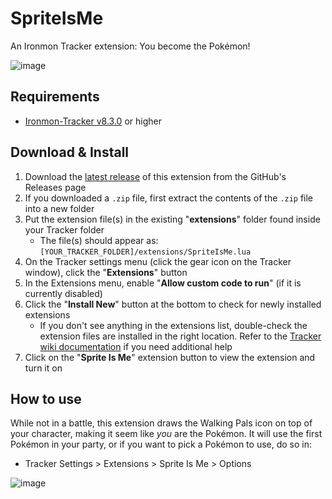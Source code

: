 # SpriteIsMe
An Ironmon Tracker extension: You become the Pokémon!

![image](https://github.com/UTDZac/SpriteIsMe-IronmonExtension/assets/4258818/d1cd6f36-e75a-4423-9232-618c4cd0b672)

## Requirements
- [Ironmon-Tracker v8.3.0](https://github.com/besteon/Ironmon-Tracker) or higher

## Download & Install
1) Download the [latest release](https://github.com/UTDZac/SpriteIsMe-IronmonExtension/releases/latest) of this extension from the GitHub's Releases page
2) If you downloaded a `.zip` file, first extract the contents of the `.zip` file into a new folder
3) Put the extension file(s) in the existing "**extensions**" folder found inside your Tracker folder
   - The file(s) should appear as: `[YOUR_TRACKER_FOLDER]/extensions/SpriteIsMe.lua`
4) On the Tracker settings menu (click the gear icon on the Tracker window), click the "**Extensions**" button
5) In the Extensions menu, enable "**Allow custom code to run**" (if it is currently disabled)
6) Click the "**Install New**" button at the bottom to check for newly installed extensions
   - If you don't see anything in the extensions list, double-check the extension files are installed in the right location. Refer to the [Tracker wiki documentation](https://github.com/besteon/Ironmon-Tracker/wiki/Tracker-Add-ons#install-and-setup-1) if you need additional help
7) Click on the "**Sprite Is Me**" extension button to view the extension and turn it on

## How to use
While not in a battle, this extension draws the Walking Pals icon on top of your character, making it seem like *you* are the Pokémon. It will use the first Pokémon in your party, or if you want to pick a Pokémon to use, do so in:
- Tracker Settings > Extensions > Sprite Is Me > Options

![image](https://github.com/UTDZac/SpriteIsMe-IronmonExtension/assets/4258818/3387d531-b9e3-4a28-9a30-1527869cd3da)

